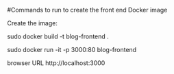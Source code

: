 #Commands to run to create the front end Docker image

Create the image:

sudo docker build -t blog-frontend .

sudo docker run -it -p 3000:80 blog-frontend

browser URL http://localhost:3000

